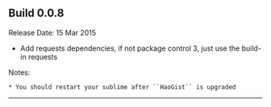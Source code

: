 Build 0.0.8
-----------
Release Date: 15 Mar 2015
    
* Add requests dependencies, if not package control 3, just use the build-in requests

Notes:

    * You should restart your sublime after ``HaoGist`` is upgraded
-----------
